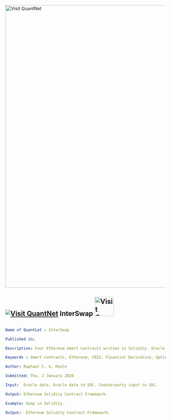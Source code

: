 [<img src="https://github.com/QuantLet/Styleguide-and-FAQ/blob/master/pictures/banner.png" width="888" alt="Visit QuantNet">](http://quantlet.de/)

## [<img src="https://github.com/QuantLet/Styleguide-and-FAQ/blob/master/pictures/qloqo.png" alt="Visit QuantNet">](http://quantlet.de/) **InterSwap** [<img src="https://github.com/QuantLet/Styleguide-and-FAQ/blob/master/pictures/QN2.png" width="60" alt="Visit QuantNet 2.0">](http://quantlet.de/)

```yaml

Name of QuantLet : InterSwap

Published in: 

Description: Four Ethereum Smart Contracts written in Solidity. Oracle.sol provides Oracle information for the SDC based on a Provable Sample. SafeMath.sol provides basic mathematical functions for the SDC to run. Swap.sol is the SDC itself calling Oracle.sol and SafeMath.sol. Factory.sol is the frontend to check for new SDC's, i.e. \cf2 \outl0\strokewidth0 standard way to interact with contracts in the Ethereum ecosystem. ABI is the Contract Application Binary Interface (ABI) for the Factory.sol frontend. 

Keywords : Smart Contracts, Ethereum, CRIX, Financial Derivative, Option, Swap

Author: Raphael C. G. Reule

Submitted: Thu, 2 January 2020

Input:  Oracle data. Oracle data to SDC. Counterparty input to SDC.

Output: Ethereum Solidity Contract Framework.

Example: Swap in Solidity.

Output:  Ethereum Solidity Contract Framework.

```